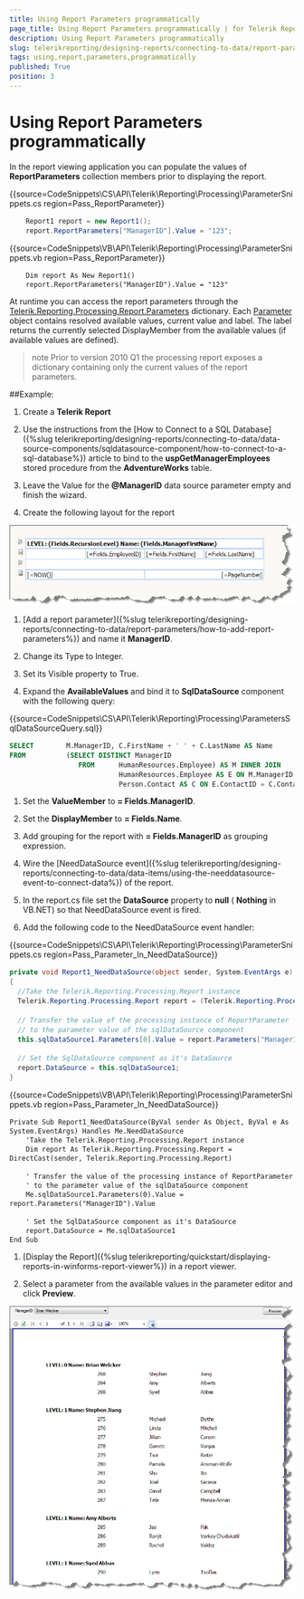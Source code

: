 ```yaml
---
title: Using Report Parameters programmatically
page_title: Using Report Parameters programmatically | for Telerik Reporting Documentation
description: Using Report Parameters programmatically
slug: telerikreporting/designing-reports/connecting-to-data/report-parameters/using-report-parameters-programmatically
tags: using,report,parameters,programmatically
published: True
position: 3
---
```


# Using Report Parameters programmatically

In the report viewing application you can populate the values of          __ReportParameters__  collection members prior to displaying the report.

{{source=CodeSnippets\CS\API\Telerik\Reporting\Processing\ParameterSnippets.cs region=Pass_ReportParameter}}
````C#
	Report1 report = new Report1();
	report.ReportParameters["ManagerID"].Value = "123";
````
{{source=CodeSnippets\VB\API\Telerik\Reporting\Processing\ParameterSnippets.vb region=Pass_ReportParameter}}
````VB
	Dim report As New Report1()
	report.ReportParameters("ManagerID").Value = "123"
````

At runtime you can access the report parameters through the [Telerik.Reporting.Processing.Report.Parameters](/reporting/api/Telerik.Reporting.Processing.Report#Telerik_Reporting_Processing_Report_Parameters) dictionary. Each [Parameter](/reporting/api/Telerik.Reporting.Processing.Parameter) object contains resolved available values, current value and label. The label returns the currently selected DisplayMember from the available values (if available values are defined).

>note Prior to version 2010 Q1 the processing report exposes a dictionary containing only the current values of the report parameters.


##Example:

1. Create a __Telerik Report__  

1. Use the instructions from the [How to Connect to a SQL Database]({%slug telerikreporting/designing-reports/connecting-to-data/data-source-components/sqldatasource-component/how-to-connect-to-a-sql-database%}) article to bind to the __uspGetManagerEmployees__ stored procedure from the __AdventureWorks__ table.

1. Leave the Value for the __@ManagerID__ data source parameter empty and finish the wizard.

1. Create the following layout for the report  

  ![](images/DesignParameters008.png)

1. [Add a report 
   parameter]({%slug telerikreporting/designing-reports/connecting-to-data/report-parameters/how-to-add-report-parameters%}) and name it __ManagerID__.

1. Change its Type to Integer.

1. Set its Visible property to True.

1. Expand the __AvailableValues__ and bind it to __SqlDataSource__ component with
  the following query:

{{source=CodeSnippets\CS\API\Telerik\Reporting\Processing\ParametersSqlDataSourceQuery.sql}}
  ````SQL
SELECT        M.ManagerID, C.FirstName + ' ' + C.LastName AS Name
FROM          (SELECT DISTINCT ManagerID
	               FROM      HumanResources.Employee) AS M INNER JOIN
	                         HumanResources.Employee AS E ON M.ManagerID = E.EmployeeID INNER JOIN
	                         Person.Contact AS C ON E.ContactID = C.ContactID
````

1. Set the __ValueMember__  to __= Fields.ManagerID__.

1. Set the __DisplayMember__  to __= Fields.Name__.

1. Add grouping for the report with __= Fields.ManagerID__  as grouping expression.

1. Wire the [NeedDataSource event]({%slug telerikreporting/designing-reports/connecting-to-data/data-items/using-the-needdatasource-event-to-connect-data%}) of the report.

1. In the report.cs file set the __DataSource__  property
   to __null__  ( __Nothing__  in VB.NET) 
   so that NeedDataSource event is fired.

1. Add the following code to the NeedDataSource event handler:

{{source=CodeSnippets\CS\API\Telerik\Reporting\Processing\ParameterSnippets.cs region=Pass_Parameter_In_NeedDataSource}}
  ````C#
private void Report1_NeedDataSource(object sender, System.EventArgs e)
{
    //Take the Telerik.Reporting.Processing.Report instance
    Telerik.Reporting.Processing.Report report = (Telerik.Reporting.Processing.Report)sender;

    // Transfer the value of the processing instance of ReportParameter
    // to the parameter value of the sqlDataSource component
    this.sqlDataSource1.Parameters[0].Value = report.Parameters["ManagerID"].Value;

    // Set the SqlDataSource component as it's DataSource
    report.DataSource = this.sqlDataSource1;
}
````
{{source=CodeSnippets\VB\API\Telerik\Reporting\Processing\ParameterSnippets.vb region=Pass_Parameter_In_NeedDataSource}}
````VB
Private Sub Report1_NeedDataSource(ByVal sender As Object, ByVal e As System.EventArgs) Handles Me.NeedDataSource
    'Take the Telerik.Reporting.Processing.Report instance
    Dim report As Telerik.Reporting.Processing.Report = DirectCast(sender, Telerik.Reporting.Processing.Report)

    ' Transfer the value of the processing instance of ReportParameter
    ' to the parameter value of the sqlDataSource component
    Me.sqlDataSource1.Parameters(0).Value = report.Parameters("ManagerID").Value

    ' Set the SqlDataSource component as it's DataSource
    report.DataSource = Me.sqlDataSource1
End Sub
````

1. [Display the Report]({%slug telerikreporting/quickstart/displaying-reports-in-winforms-report-viewer%}) in a report viewer.

1. Select a parameter from the available values in the parameter editor 
   and click __Preview__.  

  ![](images/DesignParameters009.png)

